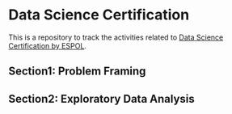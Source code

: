 # Data Science Certification
This is a repository to track the activities related to [Data Science Certification by ESPOL](https://bootcamps.espol.edu.ec/data-science/).

## Section1: Problem Framing

## Section2: Exploratory Data Analysis
